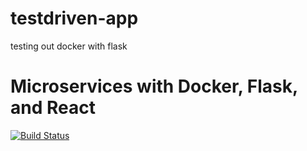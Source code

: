 # testdriven-app
testing out docker with flask 
# Microservices with Docker, Flask, and React

[![Build Status](https://travis-ci.org/dsroden/testdriven-app.svg?branch=master)](https://travis-ci.org/YOUR_GITHUB_USERNAME/testdriven-app)
